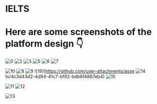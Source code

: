 # IELTS
# Here are some screenshots of the platform design 👇

![0](https://github.com/user-attachments/assets/3a299276-5b58-479c-92a6-7f92fae141fd)
![2](https://github.com/user-attachments/assets/bd464860-8d64-4c01-9751-50fed82e5862)
![3](https://github.com/user-attachments/assets/895a1541-eecd-40a1-927b-e4493c9e3614)
![5](https://github.com/user-attachments/assets/9f2c9d1c-7a0d-4c4a-8c23-f9cf3a6e2656)
![6](https://github.com/user-attachments/assets/95017a11-f8ba-4563-ac3c-2bcd766f8f90)
![7](https://github.com/user-attachments/assets/153d26dc-1690-41f5-92ff-24282e95aa24)

![10](https://github.com/user-attachments/assets/6d78be41-97ef-45bd-b87d-bc4add292c75)
![8](https://github.com/user-attachments/assets/5bc4ed93-bd3b-4eb0-9345-3c254d62690f)
![9](https://github.com/user-attachments/assets/198c8aca-e0b0-4a66-b3a9-7ddab9b51c28)
![19](https://github.com/user-attachments/asse
![14](https://github.com/user-attachments/assets/9ed58f0d-6880-439c-b085-a1c3624cdc1e)
ts/4c3d43d2-4d94-41c7-bf92-bdb6f4887eb4)
![15](https://github.com/user-attachments/assets/82826e9a-3b12-4d3d-a951-ea6110e44e78)

![11](https://github.com/user-attachments/assets/e4c231e3-12c5-4187-859d-cf74a47db1d9)
![12](https://github.com/user-attachments/assets/501a5cbb-76ea-4ca0-b6f6-2114b41d0cc7)

![13](https://github.com/user-attachments/assets/716a8069-2513-4b1b-a533-2606b05aec84)

